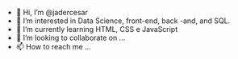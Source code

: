 - 👋 Hi, I’m @jadercesar
- 👀 I’m interested in Data Science, front-end, back -and, and SQL.
- 🌱 I’m currently learning HTML, CSS e JavaScript
- 💞️ I’m looking to collaborate on ...
- 📫 How to reach me ...

<!---
jadercesar/jadercesar is a ✨ special ✨ repository because its `README.md` (this file) appears on your GitHub profile.
You can click the Preview link to take a look at your changes.
--->

